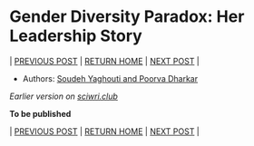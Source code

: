# Gender Diversity Paradox: Her Leadership Story

| [PREVIOUS POST](part-3-biased-action-effective-reaction.md) | [RETURN HOME](https://csgsciencesurvey.github.io/WiS-CSG/) | [NEXT POST](part-5-the-work-life-equilibrium.md) |

- Authors: [Soudeh Yaghouti and Poorva Dharkar](./authors_contributors.md)

*Earlier version on [sciwri.club](https://www.sciwri.club/wp-content/uploads/2019/04/CGS-WiS_Team4_20190409.pdf)*

**To be published**

| [PREVIOUS POST](part-3-biased-action-effective-reaction.md) | [RETURN HOME](https://csgsciencesurvey.github.io/WiS-CSG/) | [NEXT POST](part-5-the-work-life-equilibrium.md) |
